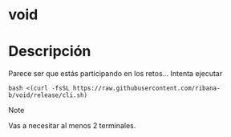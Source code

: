# void

# Descripción

Parece ser que estás participando en los retos... Intenta ejecutar
```shell
bash <(curl -fsSL https://raw.githubusercontent.com/ribana-b/void/release/cli.sh)
```

> [!NOTE]
>
> Vas a necesitar al menos 2 terminales.
